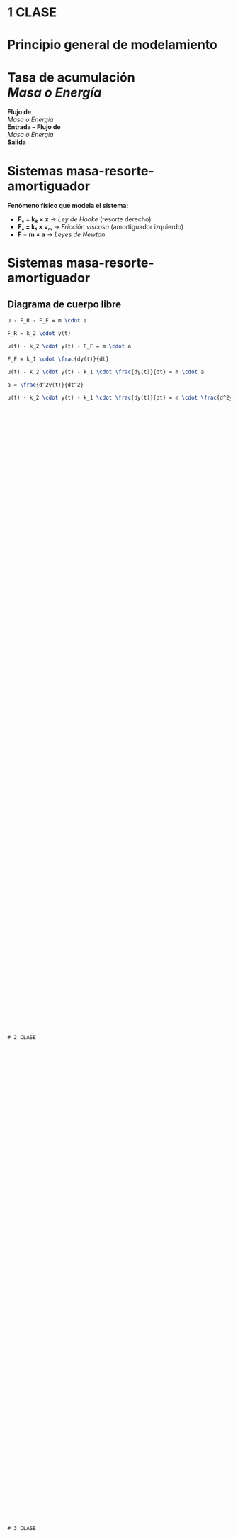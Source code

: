 # 1 CLASE
# Principio general de modelamiento

**Tasa de acumulación**  
*Masa o Energía*  
=  
**Flujo de**  
*Masa o Energía*  
**Entrada – Flujo de**  
*Masa o Energía*  
**Salida**

# Sistemas masa-resorte-amortiguador

**Fenómeno físico que modela el sistema:**

- **Fₑ = k₂ × x**  → *Ley de Hooke* (resorte derecho)
- **Fₐ = k₁ × vₘ**  → *Fricción viscosa* (amortiguador izquierdo)
- **F = m × a**     → *Leyes de Newton*

# Sistemas masa-resorte-amortiguador

## Diagrama de cuerpo libre

```latex
u - F_R - F_F = m \cdot a

F_R = k_2 \cdot y(t)

u(t) - k_2 \cdot y(t) - F_F = m \cdot a

F_F = k_1 \cdot \frac{dy(t)}{dt}

u(t) - k_2 \cdot y(t) - k_1 \cdot \frac{dy(t)}{dt} = m \cdot a

a = \frac{d^2y(t)}{dt^2}

u(t) - k_2 \cdot y(t) - k_1 \cdot \frac{dy(t)}{dt} = m \cdot \frac{d^2y(t)}{dt^2}






































































































# 2 CLASE














































































# 3 CLASE

